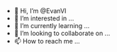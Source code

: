 - 👋 Hi, I’m @EvanVI
- 👀 I’m interested in ...
- 🌱 I’m currently learning ...
- 💞️ I’m looking to collaborate on ...
- 📫 How to reach me ...

<!---
EvanVI/EvanVI is a ✨ special ✨ repository because its `README.md` (this file) appears on your GitHub profile.
You can click the Preview link to take a look at your changes.
--->
